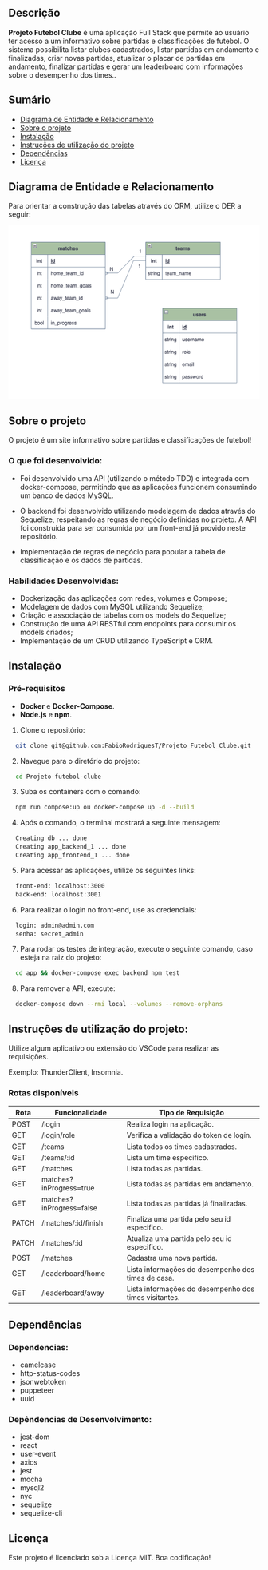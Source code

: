 ## Descrição

**Projeto Futebol Clube** é uma aplicação Full Stack que permite ao usuário ter acesso a um informativo sobre partidas e classificações de futebol. 
O sistema possibilita listar clubes cadastrados, listar partidas em andamento e finalizadas, criar novas partidas, atualizar o placar de partidas em andamento, 
finalizar partidas e gerar um leaderboard com informações sobre o desempenho dos times..

## Sumário
- [Diagrama de Entidade e Relacionamento](#Diagrama-de-Entidade-e-Relacionamento)
- [Sobre o projeto](#Sobre-o-projeto)
- [Instalação](#Instalação)
- [Instruções de utilização do projeto](#Instruções-de-utilização-do-projeto)
- [Dependências](#Dependências)
- [Licença](#Licença)

## Diagrama de Entidade e Relacionamento

Para orientar a construção das tabelas através do ORM, utilize o DER a seguir:
<p align="center"><img src="./futebol_clube_database.png"></p>

## Sobre o projeto

O projeto é um site informativo sobre partidas e classificações de futebol!

### O que foi desenvolvido:

- Foi desenvolvido uma API (utilizando o método TDD) e integrada com docker-compose, permitindo que as aplicações funcionem consumindo um banco de dados MySQL.

- O backend foi desenvolvido utilizando modelagem de dados através do Sequelize, respeitando as regras de negócio definidas no projeto. A API foi construída para ser consumida por um front-end já provido neste repositório.

- Implementação de regras de negócio para popular a tabela de classificação e os dados de partidas.

### Habilidades Desenvolvidas:

- Dockerização das aplicações com redes, volumes e Compose;
- Modelagem de dados com MySQL utilizando Sequelize;
- Criação e associação de tabelas com os models do Sequelize;
- Construção de uma API RESTful com endpoints para consumir os models criados;
- Implementação de um CRUD utilizando TypeScript e ORM.

## Instalação

### Pré-requisitos
- **Docker** e **Docker-Compose**.
- **Node.js** e **npm**.

1. Clone o repositório:
```bash
  git clone git@github.com:FabioRodriguesT/Projeto_Futebol_Clube.git
```
2. Navegue para o diretório do projeto:
```bash
  cd Projeto-futebol-clube
```
3. Suba os containers com o comando:
```bash
  npm run compose:up ou docker-compose up -d --build
```
4. Após o comando, o terminal mostrará a seguinte mensagem:
```bash
  Creating db ... done
  Creating app_backend_1 ... done
  Creating app_frontend_1 ... done
```
5. Para acessar as aplicações, utilize os seguintes links:
```bash
  front-end: localhost:3000
  back-end: localhost:3001
```
6. Para realizar o login no front-end, use as credenciais:
```bash
  login: admin@admin.com
  senha: secret_admin
```
7. Para rodar os testes de integração, execute o seguinte comando, caso esteja na raiz do projeto:
```bash
  cd app && docker-compose exec backend npm test
```
8. Para remover a API, execute:
```bash
  docker-compose down --rmi local --volumes --remove-orphans
```

## Instruções de utilização do projeto:

Utilize algum aplicativo ou extensão do VSCode para realizar as requisições.

Exemplo: ThunderClient, Insomnia.

### Rotas disponíveis

<table>
  <thead>
    <tr>
      <th>Rota</th>
      <th>Funcionalidade</th>
      <th>Tipo de Requisição</th>
    </tr>
  </thead>
  <tbody>
    <tr>
      <td>POST</td>
      <td>/login</td>
      <td>Realiza login na aplicação.</td>
    </tr>
    <tr>
      <td>GET</td>
      <td>/login/role</td>
      <td>Verifica a validação do token de login.</td>
    </tr>
    <tr>
      <td>GET</td>
      <td>/teams</td>
      <td>Lista todos os times cadastrados.</td>
    </tr>
    <tr>
      <td>GET</td>
      <td>/teams/:id</td>
      <td>Lista um time especifico.</td>
    </tr>
    <tr>
      <td>GET</td>
      <td>/matches</td>
      <td>Lista todas as partidas.</td>
    </tr>
    <tr>
      <td>GET</td>
      <td>matches?inProgress=true</td>
      <td>Lista todas as partidas em andamento.</td>
    </tr>
    <tr>
      <td>GET</td>
      <td>matches?inProgress=false</td>
      <td>Lista todas as partidas já finalizadas.</td>
    </tr>
    <tr>
      <td>PATCH</td>
      <td>/matches/:id/finish</td>
      <td>Finaliza uma partida pelo seu id especifico.</td>
    </tr>
    <tr>
      <td>PATCH</td>
      <td>/matches/:id</td>
      <td>Atualiza uma partida pelo seu id especifico.</td>
    </tr>
    <tr>
      <td>POST</td>
      <td>/matches</td>
      <td>Cadastra uma nova partida.</td>
    </tr>
    <tr>
      <td>GET</td>
      <td>/leaderboard/home</td>
      <td>Lista informações do desempenho dos times de casa.</td>
    </tr>
    <tr>
      <td>GET</td>
      <td>/leaderboard/away</td>
      <td>Lista informações do desempenho dos times visitantes.</td>
    </tr>
  </tbody>
</table>

## Dependências

### Dependencias: ###
<ul>
    <li>camelcase</li>
    <li>http-status-codes</li>
    <li>jsonwebtoken</li>
    <li>puppeteer</li>
    <li>uuid</li>
</ul>


### Depêndencias de Desenvolvimento: ### 

<ul>
    <li>jest-dom</li>
    <li>react</li>
    <li>user-event</li>
    <li>axios</li>
    <li>jest</li>
    <li>mocha</li>
    <li>mysql2</li>
    <li>nyc</li>
    <li>sequelize</li>
    <li>sequelize-cli</li>
</ul>


## Licença

Este projeto é licenciado sob a Licença MIT. Boa codificação!


